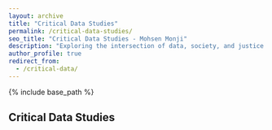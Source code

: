```yaml
---
layout: archive
title: "Critical Data Studies"
permalink: /critical-data-studies/
seo_title: "Critical Data Studies - Mohsen Monji"
description: "Exploring the intersection of data, society, and justice through critical perspectives."
author_profile: true
redirect_from:
  - /critical-data/
---
```

{% include base_path %}

<style>
  h3 {
    border-bottom: 2px solid black;
    font-weight: bold;
    padding-bottom: 10px; /* Space between text and the line */
  }
</style>

## Critical Data Studies

